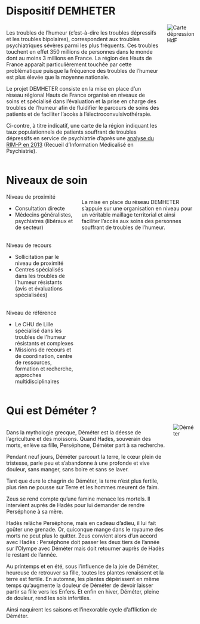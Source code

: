 <!-- Title: DEMHETER
     Menu: Qui sommes-nous ? / Missions et objectifs
     Description: Présentation du projet DEMHETER -->

# Dispositif DEMHETER

<div class="columns">
    <div>
        <p>Les troubles de l’humeur (c’est-à-dire les troubles dépressifs et les troubles bipolaires), correspondent aux troubles psychiatriques sévères parmi les plus fréquents. Ces troubles touchent en effet 350 millions de personnes dans le monde dont au moins 3 millions en France. La région des Hauts de France apparaît particulièrement touchée par cette problématique puisque la fréquence des troubles de l’humeur est plus élevée que la moyenne nationale.
        <p>Le projet DEMHETER consiste en la mise en place d’un réseau régional Hauts de France organisé en niveaux de soins et  spécialisé dans l’évaluation et la prise en charge des troubles de l’humeur afin de fluidifier le parcours de soins des patients et de faciliter l’accès à l’électroconvulsivothérapie.
        <p>Ci-contre, à titre indicatif, une carte de la région indiquant les taux populationnels de patients souffrant de troubles dépressifs en service de psychiatrie d’après une <a href="https://www.f2rsmpsy.fr/fichs/13263.pdf">analyse du RIM-P en 2013</a> (Recueil d’Information Médicalisé en Psychiatrie).
    </div>
    <img src="{ASSET:misc/carte.webp}" alt="Carte dépression HdF" />
</div>

# Niveaux de soin

<div class="columns">
    <div class="pills">
        <div>
            <div>Niveau de proximité</div>
            <div><ul><li>Consultation directe</li><li>Médecins généralistes, psychiatres (libéraux et de secteur)</li></ul></div>
        </div><br>
        <div>
            <div>Niveau de recours</div>
            <div><ul><li>Sollicitation par le niveau de proximité</li><li>Centres spécialisés dans les troubles de l’humeur résistants (avis et évaluations spécialisées)</li></ul></div>
        </div><br>
        <div>
            <div>Niveau de référence</div>
            <div><ul><li>Le CHU de Lille spécialisé dans les troubles de l'humeur résistants et complexes</li><li>Missions de recours et de coordination, centre de ressources, formation et recherche, approches multidisciplinaires</li></ul></div>
        </div>
    </div>
    <div>
        <p>La mise en place du réseau DEMHETER s’appuie sur une organisation en niveau pour un véritable maillage territorial et ainsi faciliter l’accès aux soins des personnes souffrant de troubles de l’humeur.
    </div>
</div>

# Qui est Déméter ?

<div class="columns">
    <div>
        <p>Dans la mythologie grecque, Déméter est la déesse de l’agriculture et des moissons. Quand Hadès, souverain des morts, enlève sa fille, Perséphone, Déméter part à sa recherche.
        <p>Pendant neuf jours, Déméter parcourt la terre, le cœur plein de tristesse, parle peu et s’abandonne à une profonde et vive douleur, sans manger, sans boire et sans se laver.
        <p>Tant que dure le chagrin de Déméter, la terre n’est plus fertile, plus rien ne pousse sur Terre et les hommes meurent de faim.
        <p>Zeus se rend compte qu’une famine menace les mortels. Il intervient auprès de Hadès pour lui demander de rendre Perséphone à sa mère.
        <p>Hadès relâche Perséphone, mais en cadeau d’adieu, il lui fait goûter une grenade. Or, quiconque mange dans le royaume des morts ne peut plus le quitter. Zeus convient alors d’un accord avec Hadès : Perséphone doit passer les deux tiers de l’année sur l’Olympe avec Déméter mais doit retourner auprès de Hadès le restant de l’année.
        <p>Au printemps et en été, sous l’influence de la joie de Déméter, heureuse de retrouver sa fille, toutes les plantes renaissent et la terre est fertile. En automne, les plantes dépérissent en même temps qu’augmente la douleur de Déméter de devoir laisser partir sa fille vers les Enfers. Et enfin en hiver, Déméter, pleine de douleur, rend les sols infertiles.
        <p>Ainsi naquirent les saisons et l’inexorable cycle d’affliction de Déméter.
    </div>
    <img src="{ASSET:misc/demeter.webp}" alt="Déméter" />
</div>
